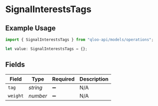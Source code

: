 # SignalInterestsTags

## Example Usage

```typescript
import { SignalInterestsTags } from "qloo-api/models/operations";

let value: SignalInterestsTags = {};
```

## Fields

| Field              | Type               | Required           | Description        |
| ------------------ | ------------------ | ------------------ | ------------------ |
| `tag`              | *string*           | :heavy_minus_sign: | N/A                |
| `weight`           | *number*           | :heavy_minus_sign: | N/A                |